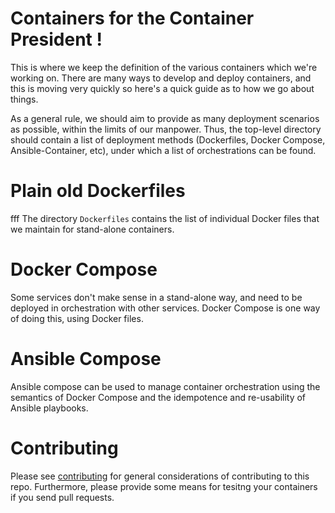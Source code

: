 # Containers for the Container President !

This is where we keep the definition of the various containers which we're working on.
There are many ways to develop and deploy containers, and this is moving very quickly
so here's a quick guide as to how we go about things.

As a general rule, we should aim to provide as many deployment scenarios as possible,
within the limits of our manpower. Thus, the top-level directory should contain a
list of deployment methods (Dockerfiles, Docker Compose, Ansible-Container, etc),
under which a list of orchestrations can be found.

# Plain old Dockerfiles
fff
The directory `Dockerfiles` contains the list of individual Docker files that we
maintain for stand-alone containers.

# Docker Compose

Some services don't make sense in a stand-alone way, and need to be deployed in
orchestration with other services. Docker Compose is one way of doing this, using
Docker files.

# Ansible Compose

Ansible compose can be used to manage container orchestration using the semantics
of Docker Compose and the idempotence and re-usability of Ansible playbooks.

# Contributing

Please see [contributing](CONTRIBUTING.md) for general considerations of contributing
to this repo. Furthermore, please provide some means for tesitng your containers
if you send pull requests.
